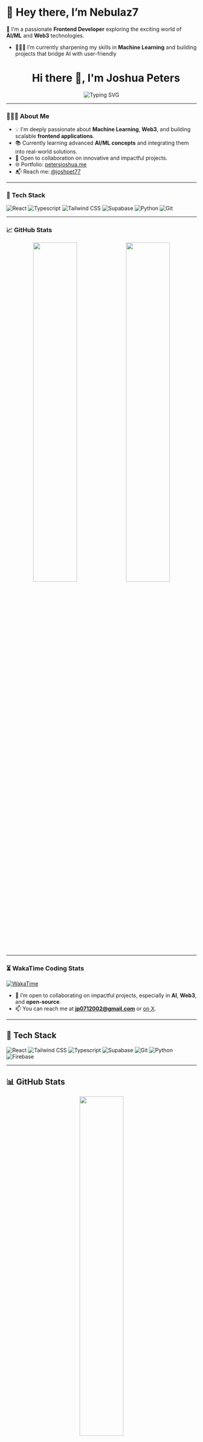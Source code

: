 # 👋 Hey there, I’m Nebulaz7

🚀 I'm a passionate **Frontend Developer** exploring the exciting world of **AI/ML** and **Web3** technologies.

- 👨🏽‍💻 I’m currently sharpening my skills in **Machine Learning** and building projects that bridge AI with user-friendly<h1 align="center">
  Hi there 👋, I'm Joshua Peters
</h1>

<p align="center">
  <img src="https://readme-typing-svg.herokuapp.com?font=Fira+Code&weight=500&size=22&pause=1000&color=F76E6E&center=true&vCenter=true&width=435&lines=Frontend+Developer;AI+%2F+ML+Enthusiast;Web3+Explorer;Open+Source+Contributor" alt="Typing SVG" />
</p>

---

### 👨🏽‍💻 About Me

- 💡 I'm deeply passionate about **Machine Learning**, **Web3**, and building scalable **frontend applications**.
- 📚 Currently learning advanced **AI/ML concepts** and integrating them into real-world solutions.
- 🤝 Open to collaboration on innovative and impactful projects.
- 🌐 Portfolio: [petersjoshua.me](https://petersjoshua.me)
- 📬 Reach me: [@joshpet77](https://twitter.com/joshpet77)

---

### 🚀 Tech Stack

![React](https://img.shields.io/badge/React-20232A?style=for-the-badge&logo=react)
![Typescript](https://img.shields.io/badge/TypeScript-007ACC?style=for-the-badge&logo=typescript)
![Tailwind CSS](https://img.shields.io/badge/Tailwind_CSS-38B2AC?style=for-the-badge&logo=tailwind-css)
![Supabase](https://img.shields.io/badge/Supabase-3ECF8E?style=for-the-badge&logo=supabase)
![Python](https://img.shields.io/badge/Python-FFD43B?style=for-the-badge&logo=python)
![Git](https://img.shields.io/badge/Git-F05032?style=for-the-badge&logo=git)

---

### 📈 GitHub Stats

<p align="center">
  <img width="48%" src="https://github-readme-stats.vercel.app/api?username=Nebulaz7&show_icons=true&theme=tokyonight" />
  <img width="48%" src="https://github-readme-streak-stats.herokuapp.com?user=Nebulaz7&theme=tokyonight" />
</p>

---

### ⏳ WakaTime Coding Stats

<!-- Replace with your WakaTime username -->
[![WakaTime](https://wakatime.com/badge/user/Nebulaz7.svg)](https://wakatime.com/@Nebulaz7)




- 🤝 I’m open to collaborating on impactful projects, especially in **AI**, **Web3**, and **open-source**.
- 📫 You can reach me at **jp0712002@gmail.com** or [on X](https://x.com/joshpet77).

---

## 🔧 Tech Stack

![React](https://img.shields.io/badge/-React-05122A?style=flat&logo=react)
![Tailwind CSS](https://img.shields.io/badge/-Tailwind-05122A?style=flat&logo=tailwindcss)
![Typescript](https://img.shields.io/badge/-Typescript-05122A?style=flat&logo=typescript)
![Supabase](https://img.shields.io/badge/-Supabase-05122A?style=flat&logo=supabase)
![Git](https://img.shields.io/badge/-Git-05122A?style=flat&logo=git)
![Python](https://img.shields.io/badge/-Python-05122A?style=flat&logo=python)
![Firebase](https://img.shields.io/badge/-Firebase-05122A?style=flat&logo=firebase)

---

## 📊 GitHub Stats

<p align="center">
  <img width="48%" src="https://github-readme-stats.vercel.app/api?username=Nebulaz7&show_icons=true&theme=radical" />
</p>

---

## ⏳ What I'm up to

- 🌐 Exploring real-world **AI applications** in agriculture, education & productivity
- 📦 Building useful, beautiful tools with **React**, **Next.js**, and **Supabase**
- 🌍 Learning how **Web3** can decentralize access to opportunity

---

## 🧠 Fun Fact

I believe **code is a superpower**, and I'm always down to build the next big thing — or help someone do it.

---

## 📫 Let's Connect

[![Twitter Badge](https://img.shields.io/badge/-@your_handle-1DA1F2?style=flat&logo=Twitter&logoColor=white)](https://twitter.com/your_handle)
[![LinkedIn Badge](https://img.shields.io/badge/-LinkedIn-0077B5?style=flat&logo=Linkedin&logoColor=white)](https://linkedin.com/in/yourusername)
[![Portfolio Badge](https://img.shields.io/badge/-Portfolio-000?style=flat&logo=firefox&logoColor=white)](https://your-portfolio.com)

---

🧠 _“Stay curious. Keep building. Never stop learning.”_

